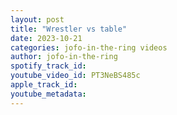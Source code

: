 ```yaml
---
layout: post
title: "Wrestler vs table"
date: 2023-10-21
categories: jofo-in-the-ring videos
author: jofo-in-the-ring
spotify_track_id: 
youtube_video_id: PT3NeBS485c
apple_track_id: 
youtube_metadata: 
---
```

